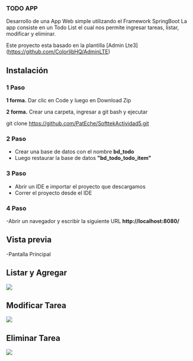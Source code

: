 ### TODO APP

Desarrollo de una App Web simple utilizando el Framework SpringBoot
La app consiste en un Todo List el cual nos permite ingresar tareas, listar, modificar y eliminar. 


Este proyecto esta basado en la plantilla [Admin Lte3]
(https://github.com/ColorlibHQ/AdminLTE)

## Instalación

### 1 Paso

**1 forma.** Dar clic en Code y luego en Download Zip

**2 forma.** Crear una carpeta, ingresar a git bash y ejecutar

git clone https://github.com/PatEche/SofttekActividad5.git

### 2 Paso
- Crear una base de datos con el nombre **bd_todo**
- Luego restaurar la base de datos **"bd_todo_todo_item"**

### 3 Paso
- Abrir un IDE e importar el proyecto que descargamos
- Correr el proyecto desde el IDE

### 4 Paso
-Abrir un navegador y escribir la siguiente URL **http://localhost:8080/**


## Vista previa
-Pantalla Principal

## Listar y Agregar
<img src="images/Captura.jpg">

## Modificar Tarea
<img src="images/Modificar.jpg">

## Eliminar Tarea
<img src="images/Eliminar.jpg">
